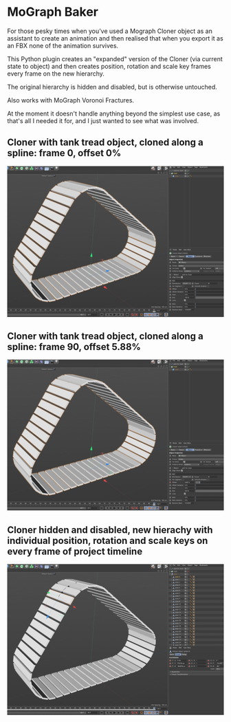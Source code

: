 # MoGraph Baker
 
For those pesky times when you’ve used a Mograph Cloner object as an assistant to create an animation and then realised that when you export it as an FBX none of the animation survives.

This Python plugin creates an "expanded" version of the Cloner (via current state to object) and then creates position, rotation and scale key frames every frame on the new hierarchy.

The original hierarchy is hidden and disabled, but is otherwise untouched.

Also works with MoGraph Voronoi Fractures.

At the moment it doesn't handle anything beyond the simplest use case, as that's all I needed it for, and I just wanted to see what was involved.

## Cloner with tank tread object, cloned along a spline: frame 0, offset 0%
![MoGraph cloner, object cloned along a spline, frame 0, offset 0%](/images/Screenshot-1.jpg)

## Cloner with tank tread object, cloned along a spline: frame 90, offset 5.88%
![MoGraph cloner, object cloned along a spline, frame 90, offset 5.88%](/images/Screenshot-2.jpg)

## Cloner hidden and disabled, new hierachy with individual position, rotation and scale keys on every frame of project timeline
![New hierarchy with position, scale and rotation keys on every frame](/images/Screenshot-3.jpg)

